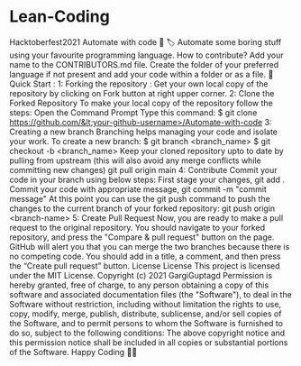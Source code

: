 # Lean-Coding
Hacktoberfest2021     Automate with code 📃 🏷️ Automate some boring stuff using your favourite programming language.  How to contribute? Add your name to the CONTRIBUTORS.md file. Create the folder of your preferred language if not present and add your code within a folder or as a file. 🚀 Quick Start : 1: Forking the repository : Get your own local copy of the repository by clicking on Fork button at right upper corner.   2: Clone the Forked Repository To make your local copy of the repository follow the steps:  Open the Command Prompt Type this command: $ git clone https://github.com/&lt;your-github-username>/Automate-with-code 3: Creating a new branch Branching helps managing your code and isolate your work. To create a new branch:  $ git branch &lt;branch_name> $ git checkout -b &lt;branch_name> Keep your cloned repository upto to date by pulling from upstream (this will also avoid any merge conflicts while committing new changes)  git pull origin main 4: Contribute Commit your code in your branch using below steps:  First stage your changes,  git add . Commit your code with appropriate message,  git commit -m "commit message" At this point you can use the git push command to push the changes to the current branch of your forked repository:  git push origin &lt;branch-name> 5: Create Pull Request Now, you are ready to make a pull request to the original repository.  You should navigate to your forked repository, and press the "Compare &amp; pull request" button on the page.  GitHub will alert you that you can merge the two branches because there is no competing code. You should add in a title, a comment, and then press the “Create pull request” button.  License License  This project is licensed under the MIT License.  Copyright (c) 2021 GargiGuptagd  Permission is hereby granted, free of charge, to any person obtaining a copy of this software and associated documentation files (the "Software"), to deal in the Software without restriction, including without limitation the rights to use, copy, modify, merge, publish, distribute, sublicense, and/or sell copies of the Software, and to permit persons to whom the Software is furnished to do so, subject to the following conditions:  The above copyright notice and this permission notice shall be included in all copies or substantial portions of the Software.  Happy Coding 👨‍💻
